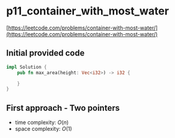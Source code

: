 # p11_container_with_most_water

[https://leetcode.com/problems/container-with-most-water/](https://leetcode.com/problems/container-with-most-water/)

## Initial provided code

```Rust
impl Solution {
    pub fn max_area(height: Vec<i32>) -> i32 {

    }
}
```

## First approach - Two pointers

- time complexity: $O(n)$
- space complexity: $O(1)$

